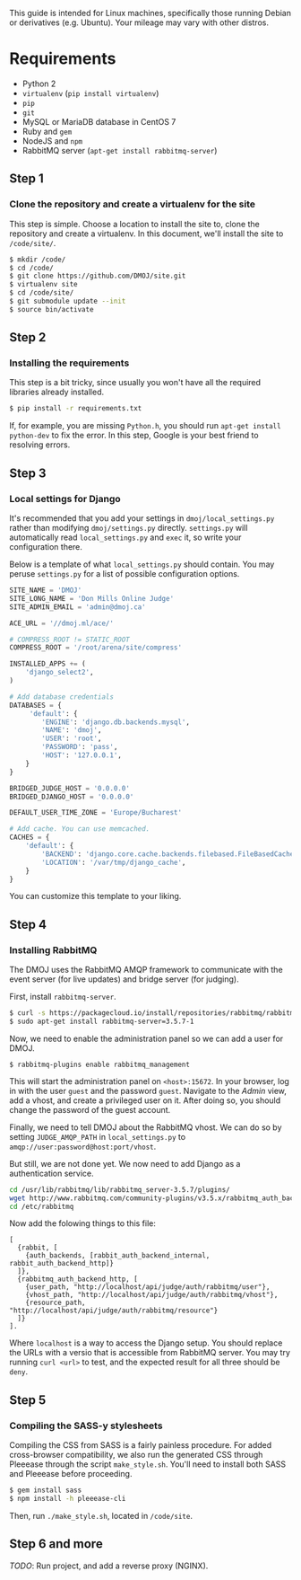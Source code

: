 This guide is intended for Linux machines, specifically those running Debian or derivatives (e.g. Ubuntu). Your mileage may vary with other distros.

# Requirements
- Python 2
- `virtualenv` (`pip install virtualenv`)
- `pip`
- `git`
- MySQL or MariaDB database in CentOS 7
- Ruby and `gem`
- NodeJS and `npm`
- RabbitMQ server (`apt-get install rabbitmq-server`)

## Step 1
### Clone the repository and create a virtualenv for the site
This step is simple. Choose a location to install the site to, clone the repository and create a virtualenv. In this document, we'll install the site to `/code/site/`.

```sh
$ mkdir /code/
$ cd /code/
$ git clone https://github.com/DMOJ/site.git
$ virtualenv site
$ cd /code/site/
$ git submodule update --init
$ source bin/activate
```

## Step 2
### Installing the requirements
This step is a bit tricky, since usually you won't have all the required libraries already installed.

```sh
$ pip install -r requirements.txt
```

If, for example, you are missing `Python.h`, you should run `apt-get install python-dev` to fix the error. In this step, Google is your best friend to resolving errors.

## Step 3
### Local settings for Django
It's recommended that you add your settings in `dmoj/local_settings.py` rather than modifying `dmoj/settings.py` directly. `settings.py` will automatically read `local_settings.py` and `exec` it, so write your configuration there.

Below is a template of what `local_settings.py` should contain. You may peruse `settings.py` for a list of possible configuration options.

```python
SITE_NAME = 'DMOJ'
SITE_LONG_NAME = 'Don Mills Online Judge'
SITE_ADMIN_EMAIL = 'admin@dmoj.ca'

ACE_URL = '//dmoj.ml/ace/'

# COMPRESS_ROOT != STATIC_ROOT
COMPRESS_ROOT = '/root/arena/site/compress'

INSTALLED_APPS += (
    'django_select2',
)

# Add database credentials
DATABASES = {
     'default': {
        'ENGINE': 'django.db.backends.mysql',
        'NAME': 'dmoj',
        'USER': 'root',
        'PASSWORD': 'pass',
        'HOST': '127.0.0.1',
    }
}

BRIDGED_JUDGE_HOST = '0.0.0.0'
BRIDGED_DJANGO_HOST = '0.0.0.0'

DEFAULT_USER_TIME_ZONE = 'Europe/Bucharest'

# Add cache. You can use memcached.
CACHES = {
    'default': {
        'BACKEND': 'django.core.cache.backends.filebased.FileBasedCache',
        'LOCATION': '/var/tmp/django_cache',
    }
}
```

You can customize this template to your liking. <!--*TODO*: wkhtmltopdf installation instructions.-->

## Step 4
### Installing RabbitMQ
The DMOJ uses the RabbitMQ AMQP framework to communicate with the event server (for live updates) and bridge server (for judging).

First, install `rabbitmq-server`.

```sh
$ curl -s https://packagecloud.io/install/repositories/rabbitmq/rabbitmq-server/script.deb.sh | sudo bash
$ sudo apt-get install rabbitmq-server=3.5.7-1
```

Now, we need to enable the administration panel so we can add a user for DMOJ.

```
$ rabbitmq-plugins enable rabbitmq_management
```

This will start the administration panel on `<host>:15672`. In your browser, log in with the user `guest` and the password `guest`. Navigate to the _Admin_ view, add a vhost, and create a privileged user on it. After doing so, you should change the password of the guest account.

Finally, we need to tell DMOJ about the RabbitMQ vhost. We can do so by setting `JUDGE_AMQP_PATH` in `local_settings.py` to `amqp://user:password@host:port/vhost`.

But still, we are not done yet. We now need to add Django as a authentication service.<br/>

```sh
cd /usr/lib/rabbitmq/lib/rabbitmq_server-3.5.7/plugins/
wget http://www.rabbitmq.com/community-plugins/v3.5.x/rabbitmq_auth_backend_http-3.5.x-fe9401c6.ez
cd /etc/rabbitmq
```

Now add the folowing things to this file:

```
[
  {rabbit, [
    {auth_backends, [rabbit_auth_backend_internal, rabbit_auth_backend_http]}
  ]},
  {rabbitmq_auth_backend_http, [
    {user_path, "http://localhost/api/judge/auth/rabbitmq/user"},
    {vhost_path, "http://localhost/api/judge/auth/rabbitmq/vhost"},
    {resource_path, "http://localhost/api/judge/auth/rabbitmq/resource"}
  ]}
].
```

Where `localhost` is a way to access the Django setup. You should replace the URLs with a versio that is accessible from RabbitMQ server. You may try running `curl <url>` to test, and the expected result for all three should be `deny`.

## Step 5
### Compiling the SASS-y stylesheets
Compiling the CSS from SASS is a fairly painless procedure. For added cross-browser compatibility, we also run the generated CSS through Pleeease through the script `make_style.sh`. You'll need to install both SASS and Pleeease before proceeding.

```sh
$ gem install sass
$ npm install -h pleeease-cli
```

Then, run `./make_style.sh`, located in `/code/site`.

## Step 6 and more
_TODO_: Run project, and add a reverse proxy (NGINX).
